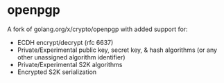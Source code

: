# openpgp

A fork of golang.org/x/crypto/openpgp with added support for:

* ECDH encrypt/decrypt (rfc 6637)
* Private/Experimental public key, secret key, & hash algorithms (or any other unassigned algorithm identifier)
* Private/Experimental S2K algorithms
* Encrypted S2K serialization
